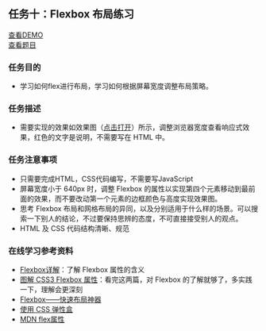 ## 任务十：Flexbox 布局练习
[查看DEMO](https://rawgit.com/cjlalala/2016-IFE/master/phase01/task10/task10.html)<br>
[查看题目](http://ife.baidu.com/2016/task/detail?taskId=10)

### 任务目的
* 学习如何flex进行布局，学习如何根据屏幕宽度调整布局策略。

### 任务描述
* 需要实现的效果如效果图（[点击打开](http://7xrp04.com1.z0.glb.clouddn.com/task_1_10_1.png)）所示，调整浏览器宽度查看响应式效果，红色的文字是说明，不需要写在 HTML 中。

### 任务注意事项
* 只需要完成HTML，CSS代码编写，不需要写JavaScript
* 屏幕宽度小于 640px 时，调整 Flexbox 的属性以实现第四个元素移动到最前面的效果，而不要改动第一个元素的边框颜色与高度实现效果图。
* 思考 Flexbox 布局和网格布局的异同，以及分别适用于什么样的场景。可以搜索一下别人的结论，不过要保持思辨的态度，不可直接接受别人的观点。
* HTML 及 CSS 代码结构清晰、规范

### 在线学习参考资料
* [Flexbox详解](https://segmentfault.com/a/1190000002910324)：了解 Flexbox 属性的含义
* [图解 CSS3 Flexbox 属性](https://web.tutorialonfree.com/tu-jie-css3-flexboxshu-xing/)：看完这两篇，对 Flexbox 的了解就够了，多实践一下，理解会更深刻
* [Flexbox——快速布局神器](http://www.w3cplus.com/css3/flexbox-basics.html)
* [使用 CSS 弹性盒](https://developer.mozilla.org/zh-CN/docs/Web/CSS/CSS_Flexible_Box_Layout/Using_CSS_flexible_boxes)
* [MDN flex属性](https://developer.mozilla.org/zh-CN/docs/Web/CSS/flex)
